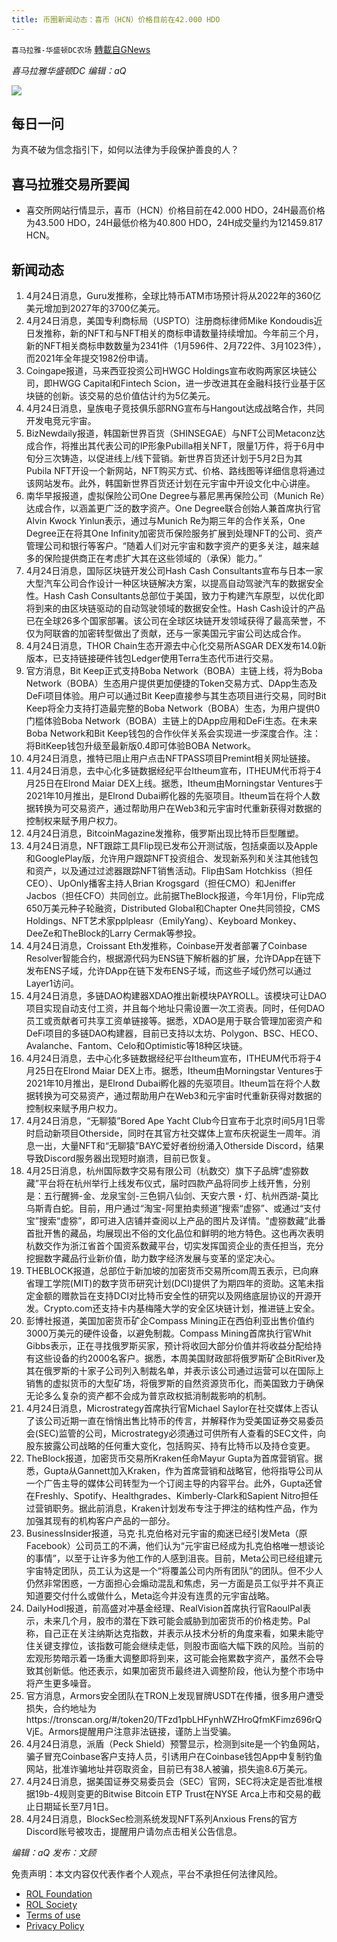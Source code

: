 ```yaml
---
title: 币圈新闻动态：喜币（HCN）价格目前在42.000 HDO
---
```

`喜马拉雅-华盛顿DC农场` [轉載自GNews](https://gnews.org/zh-hans/2408380/)

*喜马拉雅华盛顿DC 编辑：aQ*

![](http://himalayawashingtondc.org/wp-content/uploads/2021/07/ScreenShot-2021-07-31-at-16.20.22@2x.png)



## 每日一问





为真不破为信念指引下，如何以法律为手段保护善良的人？





## 喜马拉雅交易所要闻





- 喜交所网站行情显示，喜币（HCN）价格目前在42.000 HDO，24H最高价格为43.500 HDO，24H最低价格为40.800 HDO，24H成交量约为121459.817 HCN。






## 新闻动态





1. 4月24日消息，Guru发推称，全球比特币ATM市场预计将从2022年的360亿美元增加到2027年的3700亿美元。
2. 4月24日消息，美国专利商标局（USPTO）注册商标律师Mike Kondoudis近日发推称，新的NFT和与NFT相关的商标申请数量持续增加。今年前三个月，新的NFT相关商标申数数量为2341件（1月596件、2月722件、3月1023件），而2021年全年提交1982份申请。
3. Coingape报道，马来西亚投资公司HWGC Holdings宣布收购两家区块链公司，即HWGG Capital和Fintech Scion，进一步改进其在金融科技行业基于区块链的创新。该交易的总价值估计约为5亿美元。
4. 4月24日消息，皇族电子竞技俱乐部RNG宣布与Hangout达成战略合作，共同开发电竞元宇宙。
5. BizNewdaily报道，韩国新世界百货（SHINSEGAE）与NFT公司Metaconz达成合作，将推出其代表公司的IP形象Pubilla相关NFT，限量1万件，将于6月中旬分三次铸造，以促进线上/线下营销。新世界百货还计划于5月2日为其Pubila NFT开设一个新网站，NFT购买方式、价格、路线​​图等详细信息将通过该网站发布。此外，韩国新世界百货还计划在元宇宙中开设文化中心讲座。
6. 南华早报报道，虚拟保险公司One Degree与慕尼黑再保险公司（Munich Re）达成合作，以涵盖更广泛的数字资产。One Degree联合创始人兼首席执行官Alvin Kwock Yinlun表示，通过与Munich Re为期三年的合作关系，One Degree正在将其One Infinity加密货币保险服务扩展到处理NFT的公司、资产管理公司和银行等客户。“随着人们对元宇宙和数字资产的更多关注，越来越多的保险提供商正在考虑扩大其在这些领域的（承保）能力。”
7. 4月24日消息，国际区块链开发公司Hash Cash Consultants宣布与日本一家大型汽车公司合作设计一种区块链解决方案，以提高自动驾驶汽车的数据安全性。Hash Cash Consultants总部位于美国，致力于构建汽车原型，以优化即将到来的由区块链驱动的自动驾驶领域的数据安全性。Hash Cash设计的产品已在全球26多个国家部署。该公司在全球区块链开发领域获得了最高荣誉，不仅为阿联酋的加密转型做出了贡献，还与一家美国元宇宙公司达成合作。
8. 4月24日消息，THOR Chain生态开源去中心化交易所ASGAR DEX发布14.0新版本，已支持链接硬件钱包Ledger使用Terra生态代币进行交易。
9. 官方消息，Bit Keep正式支持Boba Network（BOBA）主链上线，将为Boba Network（BOBA）生态用户提供更加便捷的Token交易方式、DApp生态及DeFi项目体验。用户可以通过Bit Keep直接参与其生态项目进行交易，同时Bit Keep将全力支持打造最完整的Boba Network（BOBA）生态，为用户提供0门槛体验Boba Network（BOBA）主链上的DApp应用和DeFi生态。在未来Boba Network和Bit Keep钱包的合作伙伴关系会实现进一步深度合作。注：将BitKeep钱包升级至最新版0.4即可体验BOBA Network。
10. 4月24日消息，推特已阻止用户点击NFTPASS项目Premint相关网址链接。
11. 4月24日消息，去中心化多链数据经纪平台Itheum宣布，ITHEUM代币将于4月25日在Elrond Maiar DEX上线。据悉，Itheum由Morningstar Ventures于2021年10月推出，是Elrond Dubai孵化器的先驱项目。Itheum旨在将个人数据转换为可交易资产，通过帮助用户在Web3和元宇宙时代重新获得对数据的控制权来赋予用户权力。
12. 4月24日消息，BitcoinMagazine发推称，俄罗斯出现比特币巨型雕塑。
13. 4月24日消息，NFT跟踪工具Flip现已发布公开测试版，包括桌面以及Apple和GooglePlay版，允许用户跟踪NFT投资组合、发现新系列和关注其他钱包和资产，以及通过过滤器跟踪NFT销售活动。Flip由Sam Hotchkiss（担任CEO）、UpOnly播客主持人Brian Krogsgard（担任CMO）和Jeniffer Jacbos（担任CFO）共同创立。此前据TheBlock报道，今年1月份，Flip完成650万美元种子轮融资，Distributed Global和Chapter One共同领投，CMS Holdings、NFT艺术家pplpleasr（EmilyYang）、Keyboard Monkey、DeeZe和TheBlock的Larry Cermak等参投。
14. 4月24日消息，Croissant Eth发推称，Coinbase开发者部署了Coinbase Resolver智能合约，根据源代码为ENS链下解析器的扩展，允许DApp在链下发布ENS子域，允许DApp在链下发布ENS子域，而这些子域仍然可以通过Layer1访问。
15. 4月24日消息，多链DAO构建器XDAO推出新模块PAYROLL。该模块可让DAO项目实现自动支付工资，并且每个地址只需设置一次工资表。同时，任何DAO员工或贡献者可共享工资单链接等。据悉，XDAO是用于联合管理加密资产和DeFi项目的多链DAO构建器，目前已支持以太坊、Polygon、BSC、HECO、Avalanche、Fantom、Celo和Optimistic等18种区块链。
16. 4月24日消息，去中心化多链数据经纪平台Itheum宣布，ITHEUM代币将于4月25日在Elrond Maiar DEX上市。据悉，Itheum由Morningstar Ventures于2021年10月推出，是Elrond Dubai孵化器的先驱项目。Itheum旨在将个人数据转换为可交易资产，通过帮助用户在Web3和元宇宙时代重新获得对数据的控制权来赋予用户权力。
17. 4月24日消息，“无聊猿”Bored Ape Yacht Club今日宣布于北京时间5月1日零时启动新项目Otherside，同时在其官方社交媒体上宣布庆祝诞生一周年。消息一出，大量NFT和“无聊猿”BAYC爱好者纷纷涌入Otherside Discord，结果导致Discord服务器出现短时崩溃，目前已恢复。
18. 4月25日消息，杭州国际数字交易有限公司（杭数交）旗下子品牌“虚猕数藏”平台将在杭州举行上线发布仪式，届时四款产品将同步上线开售，分别是：五行醒狮-金、龙泉宝剑-三色铜八仙剑、天安六景・灯、杭州西湖-莫比乌斯青白蛇。目前，用户通过“淘宝-阿里拍卖频道”搜索“虚猕”、或通过“支付宝”搜索“虚猕”，即可进入店铺并查阅以上产品的图片及详情。“虚猕数藏”此番首批开售的藏品，均展现出不俗的文化品位和鲜明的地方特色。这也再次表明杭数交作为浙江省首个国资系数藏平台，切实发挥国资企业的责任担当，充分挖掘数字藏品行业新价值，助力数字经济发展与变革的坚定决心。
19. THEBLOCK报道，总部位于新加坡的加密货币交易所com周五表示，已向麻省理工学院(MIT)的数字货币研究计划(DCI)提供了为期四年的资助。这笔未指定金额的赠款旨在支持DCI对比特币安全性的研究以及网络底层协议的开源开发。Crypto.com还支持卡内基梅隆大学的安全区块链计划，推进链上安全。
20. 彭博社报道，美国加密货币矿企Compass Mining正在西伯利亚出售价值约3000万美元的硬件设备，以避免制裁。Compass Mining首席执行官Whit Gibbs表示，正在寻找俄罗斯买家，预计将收回大部分价值并将收益分配给持有这些设备的约2000名客户。据悉，本周美国财政部将俄罗斯矿企BitRiver及其在俄罗斯的十家子公司列入制裁名单，并表示该公司通过运营可以在国际上销售的虚拟货币的大型矿场，将俄罗斯的自然资源货币化，而美国致力于确保无论多么复杂的资产都不会成为普京政权抵消制裁影响的机制。
21. 4月24日消息，Microstrategy首席执行官Michael Saylor在社交媒体上否认了该公司近期一直在悄悄出售比特币的传言，并解释作为受美国证券交易委员会(SEC)监管的公司，Microstrategy必须通过可供所有人查看的SEC文件，向股东披露公司战略的任何重大变化，包括购买、持有比特币以及持仓变更。
22. TheBlock报道，加密货币交易所Kraken任命Mayur Gupta为首席营销官。据悉，Gupta从Gannett加入Kraken，作为首席营销和战略官，他将指导公司从一个广告主导的媒体公司转型为一个订阅主导的内容平台。此外，Gupta还曾在Freshly、Spotify、Healthgrades、Kimberly-Clark和Sapient Nitro担任过营销职务。据此前消息，Kraken计划发布专注于押注的结构性产品，作为加强其现有的机构客户产品的一部分。
23. BusinessInsider报道，马克·扎克伯格对元宇宙的痴迷已经引发Meta（原Facebook）公司员工的不满，他们认为“元宇宙已经成为扎克伯格唯一想谈论的事情”，以至于让许多为他工作的人感到沮丧。目前，Meta公司已经组建元宇宙特定团队，员工认为这是一个“将覆盖公司内所有团队”的团队。但不少人仍然非常困惑，一方面担心会煽动混乱和焦虑，另一方面是员工似乎并不真正知道要交付什么或做什么，Meta迄今并没有连贯的元宇宙战略。
24. DailyHodl报道，前高盛对冲基金经理、RealVision首席执行官RaoulPal表示，未来几个月，股市的潜在下跌可能会威胁到加密货币的价格走势。Pal称，自己正在关注纳斯达克指数，并表示从技术分析的角度来看，如果未能守住关键支撑位，该指数可能会继续走低，则股市面临大幅下跌的风险。当前的宏观形势暗示着一场重大调整即将到来，这可能会拖累数字资产，虽然不会导致其创新低。他还表示，如果加密货币最终进入调整阶段，他认为整个市场中将产生更多噪音。
25. 官方消息，Armors安全团队在TRON上发现冒牌USDT在传播，很多用户遭受损失，合约地址为https://tronscan.org/#/token20/TFzd1pbLHFynhWZHroQfmKFimz696rQVjE。Armors提醒用户注意非法链接，谨防上当受骗。
26. 4月24日消息，派盾（Peck Shield）预警显示，检测到site是一个钓鱼网站，骗子冒充Coinbase客户支持人员，引诱用户在Coinbase钱包App中复制钓鱼网站，批准诈骗地址并窃取资金，目前已有38人被骗，损失逾8.6万美元。
27. 4月24日消息，据美国证券交易委员会（SEC）官网，SEC将决定是否批准根据19b-4规则变更的Bitwise Bitcoin ETP Trust在NYSE Arca上市和交易的截止日期延长至7月1日。
28. 4月24日消息，BlockSec检测系统发现NFT系列Anxious Frens的官方Discord账号被攻击，提醒用户请勿点击相关公告信息。






*编辑：aQ
发布：文顾*


 
 

免责声明：本文内容仅代表作者个人观点，平台不承担任何法律风险。

- [ROL Foundation](https://rolfoundation.org/)
- [ROL Society](https://rolsociety.org/)
- [Terms of use](https://gnews.org/terms-of-use-3/)
- [Privacy Policy](https://gnews.org/privacy-policy/)
